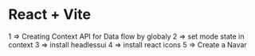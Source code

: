 # React + Vite

1 => Creating Context API for Data flow by globaly
2 => set mode state in context 
3 => install headlessui
4 => install react icons
5 => Create a  Navar 



